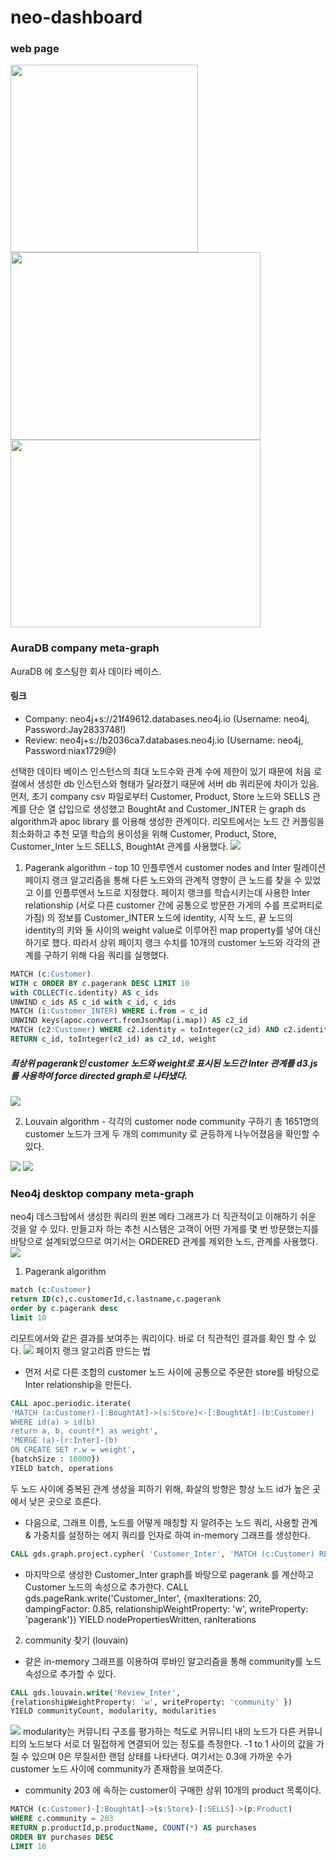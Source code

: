 # neo-dashboard
### web page

<img src="https://github.com/tacerihsehc613/Capstone_ERICA/assets/127294863/655698be-3d8f-4159-b590-9b40a413146a.png" width="300" height="300">
<img src="https://github.com/tacerihsehc613/Capstone_ERICA/assets/127294863/bb76064c-3894-4df6-a055-d580e266e803" width="400" height="300">
<img src="https://github.com/tacerihsehc613/Capstone_ERICA/assets/127294863/43efbfba-1f1b-4362-92ce-d41c10c8e74f" width="400" height="300">

### AuraDB company meta-graph 

AuraDB 에 호스팅한 회사 데이타 베이스. 
#### 링크
- Company: neo4j+s://21f49612.databases.neo4j.io (Username: neo4j, Password:Jay2833748!)
- Review: neo4j+s://b2036ca7.databases.neo4j.io (Username: neo4j, Password:niax1729@)

선택한 데이타 베이스 인스턴스의 최대 노드수와 관계 수에 제한이 있기 때문에 처음 로컬에서 생성한 db 인스턴스와 형태가 달라졌기 때문에 서버 db 쿼리문에 차이가 있음.
먼저, 초기 company csv 파일로부터 Customer, Product, Store 노드와 SELLS 관계를 단순 열 삽입으로 생성했고
BoughtAt and Customer_INTER 는 graph ds algorithm과  apoc library 를 이용해 생성한 관계이다.
리모트에서는 노드 간 커플링을 최소화하고 추천 모델 학습의 용이성을 위해 Customer, Product, Store, Customer_Inter 노드 SELLS, BoughtAt 관계를 사용했다.
<img src="https://user-images.githubusercontent.com/127294863/235351485-1c6c0241-cc9e-4c78-96e1-d030b3305d64.png">

1. Pagerank algorithm - top 10 인플루엔서 customer nodes and Inter 릴레이션
페이지 랭크 알고리즘을 통해 다른 노드와의 관계적 영향이 큰 노드를 찾을 수 있었고 이를 인플루엔서 노드로 지정했다.
페이지 랭크를 학습시키는데 사용한 Inter relationship (서로 다른 customer 간에 공통으로 방문한 가게의 수를 프로퍼티로 가짐) 의 정보를  Customer_INTER 노드에 identity, 시작 노드, 끝 노드의 identity의 키와 둘 사이의 weight value로 이루어진 map property를 넣어 대신하기로 했다. 따라서 상위 페이지 랭크 수치를 10개의 customer 노드와 각각의 관계를 구하기 위해 다음 쿼리를 실행했다.
```sql
MATCH (c:Customer)
WITH c ORDER BY c.pagerank DESC LIMIT 10
with COLLECT(c.identity) AS c_ids
UNWIND c_ids AS c_id with c_id, c_ids
MATCH (i:Customer_INTER) WHERE i.from = c_id
UNWIND keys(apoc.convert.fromJsonMap(i.map)) AS c2_id
MATCH (c2:Customer) WHERE c2.identity = toInteger(c2_id) AND c2.identity <> c_id and c2.identity in c_ids WITH c_id,  c2_id,apoc.convert.fromJsonMap(i.map)[c2_id] AS weight
RETURN c_id, toInteger(c2_id) as c2_id, weight
```
##### 최상위 pagerank인 customer 노드와 weight로 표시된 노드간 Inter 관계를 d3.js를 사용하여 force directed graph로 나타냈다.
<img src="https://user-images.githubusercontent.com/127294863/235338949-1adf00ba-b4c6-4856-814c-b4b931317042.png">

2. Louvain algorithm - 각각의 customer node community 구하기
총 1651명의 customer 노드가 크게 두 개의 community 로 균등하게 나누어졌음을 확인할 수 있다. 
<img src="https://user-images.githubusercontent.com/127294863/235304148-929e07c8-543a-46b4-b3d1-026316b26616.png">
<img src="https://user-images.githubusercontent.com/127294863/235304274-a5a0252e-ca22-45c0-a342-30a3183c9c1a.png">

### Neo4j desktop company meta-graph 
neo4j 데스크탑에서 생성한 쿼리의 원본 메타 그래프가 더 직관적이고 이해하기 쉬운 것을 알 수 있다.
만들고자 하는 추천 시스템은 고객이 어떤 가게를 몇 번 방문했는지를 바탕으로 설계되었으므로 여기서는 ORDERED 관계를 제외한 노드, 관계를 사용했다.
<img src="https://user-images.githubusercontent.com/127294863/235306369-53412e9c-bf46-4f77-a058-940266c05c46.png">


1. Pagerank algorithm 
```sql
match (c:Customer)
return ID(c),c.customerId,c.lastname,c.pagerank
order by c.pagerank desc 
limit 10
```
리모트에서와 같은 결과를 보여주는 쿼리이다. 바로 더 직관적인 결과를 확인 할 수 있다.
<img src="https://user-images.githubusercontent.com/127294863/235306845-4cdc0e4d-b1d0-4978-b66d-cb1969df7707.png">
페이지 랭크 알고리즘 만드는 법
- 먼저 서로 다른 조합의 customer 노드 사이에 공통으로 주문한 store를 바탕으로 Inter relationship을 만든다.
```sql
CALL apoc.periodic.iterate(
'MATCH (a:Customer)-[:BoughtAt]->(s:Store)<-[:BoughtAt]-(b:Customer)
WHERE id(a) > id(b)
return a, b, count(*) as weight',
'MERGE (a)-[r:Inter]-(b)
ON CREATE SET r.w = weight',
{batchSize : 10000})
YIELD batch, operations
```
두 노드 사이에 중복된 관계 생성을 피하기 위해, 화살의 방향은 항상 노드 id가 높은 곳에서 낮은 곳으로 흐른다.
- 다음으로, 그래프 이름, 노드를 어떻게 매칭할 지 알려주는 노드 쿼리, 사용할 관계 & 가중치를 설정하는 에지 쿼리를 인자로 하여 in-memory 그래프를 생성한다.
```sql
CALL gds.graph.project.cypher( 'Customer_Inter', 'MATCH (c:Customer) RETURN id(c) AS id', 'MATCH (n:Customer)-[e:Inter]-(m:Customer) RETURN id(n) AS source, e.w AS w, id(m) AS target' )
```
- 마지막으로 생성한 Customer_Inter graph를 바탕으로 pagerank 를 계산하고 Customer 노드의 속성으로 추가한다.
CALL gds.pageRank.write('Customer_Inter', {maxIterations: 20, dampingFactor: 0.85, relationshipWeightProperty: 'w', writeProperty: 'pagerank'}) YIELD nodePropertiesWritten, ranIterations

2. community 찾기 (louvain)
- 같은 in-memory 그래프를 이용하여 루바인 알고리즘을 통해 community를 노드 속성으로 추가할 수 있다.

```sql
CALL gds.louvain.write('Review_Inter', 
{relationshipWeightProperty: 'w', writeProperty: 'community' })
YIELD communityCount, modularity, modularities
```
<img src="https://user-images.githubusercontent.com/127294863/235307951-9bcbb5df-74be-44be-9cd9-89cbec207fe6.png">
modularity는 커뮤니티 구조를 평가하는 척도로 커뮤니티 내의 노드가 다른 커뮤니티의 노드보다 서로 더 밀접하게 연결되어 있는 정도를 측정한다.
-1 to 1 사이의 값을 가질 수 있으며 0은 무질서한 랜덤 상태를 나타낸다. 여기서는 0.3에 가까운 수가 customer 노드 사이에 community가 존재함을 보여준다.

- community 203 에 속하는 customer이 구매한 상위 10개의 product 목록이다.
```sql
MATCH (c:Customer)-[:BoughtAt]->(s:Store)-[:SELLS]->(p:Product)
WHERE c.community = 203 
RETURN p.productId,p.productName, COUNT(*) AS purchases
ORDER BY purchases DESC
LIMIT 10
```
